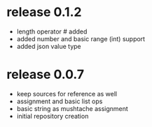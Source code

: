 # release 0.1.2
 * length operator # added
 * added number and basic range (int) support
 * added json value type 
# release 0.0.7
 * keep sources for reference as well
 * assignment and basic list ops
 * basic string as mushtache assignment
 * initial repository creation
